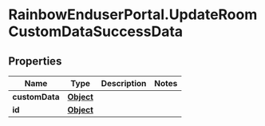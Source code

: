 # RainbowEnduserPortal.UpdateRoomCustomDataSuccessData

## Properties

Name | Type | Description | Notes
------------ | ------------- | ------------- | -------------
**customData** | [**Object**](.md) |  | 
**id** | [**Object**](.md) |  | 


